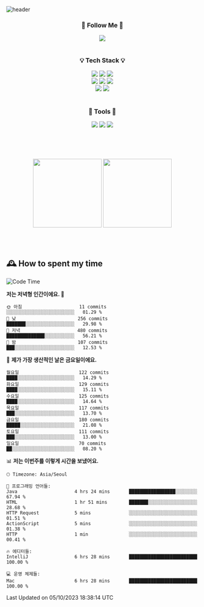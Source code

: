 ![header](https://capsule-render.vercel.app/api?type=waving&color=0:FFE29F,50:FFA99F,100:FF719A&height=300&fontAlignY=40&section=header&text=sung%20eun&fontSize=80&fontColor=FFFFFF)

<div align="center">
	<h3>🐹  Follow Me  🐹</h3>
	<a href="https://velog.io/@saeun05" target="_blank"><img src="https://img.shields.io/badge/Velog-20C997?style=flat&logo=velog&logoColor=white"/></a><br><br>
	<h3>💡  Tech Stack  💡</h3>
	<img src="https://img.shields.io/badge/Java-0078D4?style=flat"/>
	<img src="https://img.shields.io/badge/Spring-6DB33F?style=flat&logo=spring&logoColor=white"/>
	<img src="https://img.shields.io/badge/SpringBoot-6DB33F?style=flat&logo=springboot&logoColor=white"/><br>
	<img src="https://img.shields.io/badge/HTML5-E34F26?style=flat&logo=html5&logoColor=white"/>
	<img src="https://img.shields.io/badge/CSS3-1572B6?style=flat&logo=css3&logoColor=white"/>
	<img src="https://img.shields.io/badge/jQuery-0769AD?style=flat&logo=jquery&logoColor=white"/><br>
	<img src="https://img.shields.io/badge/MySQL-4479A1?style=flat&logo=mysql&logoColor=white"/>
	<img src="https://img.shields.io/badge/oracle-F80000?style=flat&logo=oracle&logoColor=white"/><br><br>
	<h3>🔦  Tools  🔦</h3>
	<img src="https://img.shields.io/badge/intelliJ IDEA-000000?style=flat&logo=intellijidea&logoColor=white"/>
	<img src="https://img.shields.io/badge/Notion-F9DC3E?style=flat&logo=notion&logoColor=white"/>
	<img src="https://img.shields.io/badge/Git-F05032?style=flat&logo=git&logoColor=white"/><br><br>
</div>

<br><br>

<div align="center">
  <img style="height:180px" src="https://github-readme-stats.vercel.app/api?username=sungeunn&show_icons=true&theme=omni&locale=kr"/>
  <img style="height:180px" src="https://github-readme-stats.vercel.app/api/top-langs/?username=sungeunn&theme=omni&layout=compact&locale=kr"/>
</div>

<br><br>

## 🕰 How to spent my time
<!--START_SECTION:waka-->
![Code Time](http://img.shields.io/badge/Code%20Time-209%20hrs%2013%20mins-blue)

**저는 저녁형 인간이에요. 🦉** 

```text
🌞 아침                     11 commits          ░░░░░░░░░░░░░░░░░░░░░░░░░   01.29 % 
🌆 낮　                     256 commits         ███████░░░░░░░░░░░░░░░░░░   29.98 % 
🌃 저녁                     480 commits         ██████████████░░░░░░░░░░░   56.21 % 
🌙 밤　                     107 commits         ███░░░░░░░░░░░░░░░░░░░░░░   12.53 % 
```
📅 **제가 가장 생산적인 날은 금요일이에요.** 

```text
월요일                      122 commits         ████░░░░░░░░░░░░░░░░░░░░░   14.29 % 
화요일                      129 commits         ████░░░░░░░░░░░░░░░░░░░░░   15.11 % 
수요일                      125 commits         ████░░░░░░░░░░░░░░░░░░░░░   14.64 % 
목요일                      117 commits         ███░░░░░░░░░░░░░░░░░░░░░░   13.70 % 
금요일                      180 commits         █████░░░░░░░░░░░░░░░░░░░░   21.08 % 
토요일                      111 commits         ███░░░░░░░░░░░░░░░░░░░░░░   13.00 % 
일요일                      70 commits          ██░░░░░░░░░░░░░░░░░░░░░░░   08.20 % 
```


📊 **저는 이번주를 이렇게 시간을 보냈어요.** 

```text
🕑︎ Timezone: Asia/Seoul

💬 프로그래밍 언어들: 
Java                     4 hrs 24 mins       █████████████████░░░░░░░░   67.94 % 
HTML                     1 hr 51 mins        ███████░░░░░░░░░░░░░░░░░░   28.68 % 
HTTP Request             5 mins              ░░░░░░░░░░░░░░░░░░░░░░░░░   01.51 % 
ActionScript             5 mins              ░░░░░░░░░░░░░░░░░░░░░░░░░   01.38 % 
HTTP                     1 min               ░░░░░░░░░░░░░░░░░░░░░░░░░   00.41 % 

🔥 에디터들: 
IntelliJ                 6 hrs 28 mins       █████████████████████████   100.00 % 

💻 운영 체제들: 
Mac                      6 hrs 28 mins       █████████████████████████   100.00 % 
```


 Last Updated on 05/10/2023 18:38:14 UTC
<!--END_SECTION:waka-->
